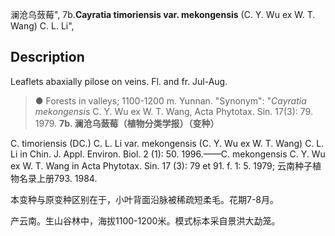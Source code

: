 澜沧乌蔹莓",
7b.**Cayratia timoriensis var. mekongensis** (C. Y. Wu ex W. T. Wang) C. L. Li",

## Description
Leaflets abaxially pilose on veins. Fl. and fr. Jul-Aug.

> ●  Forests in valleys; 1100-1200 m. Yunnan.
  "Synonym": "*Cayratia mekongensis* C. Y. Wu ex W. T. Wang, Acta Phytotax. Sin. 17(3): 79. 1979.
**7b. 澜沧乌蔹莓（植物分类学报）（变种）**

C. timoriensis (DC.) C. L. Li var. mekongensis (C. Y. Wu ex W. T. Wang) C. L. Li in Chin. J. Appl. Environ. Biol. 2 (1): 50. 1996.——C. mekongensis C. Y. Wu ex W. T. Wang in Acta Phytotax. Sin. 17 (3): 79 et 91. f. 1: 5. 1979; 云南种子植物名录上册793. 1984.

本变种与原变种区别在于，小叶背面沿脉被稀疏短柔毛。花期7-8月。

产云南。生山谷林中，海拔1100-1200米。模式标本采自景洪大勐笼。
